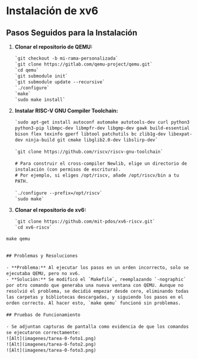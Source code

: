 
# Instalación de xv6

## Pasos Seguidos para la Instalación

1. **Clonar el repositorio de QEMU:**
   ```
   `git checkout -b mi-rama-personalizada`
   `git clone https://gitlab.com/qemu-project/qemu.git`
   `cd qemu`
   `git submodule init`
   `git submodule update --recursive`
   `./configure`
   `make`
   `sudo make install`
   ```

2. **Instalar RISC-V GNU Compiler Toolchain:**
   ```
   `sudo apt-get install autoconf automake autotools-dev curl python3 python3-pip libmpc-dev libmpfr-dev libgmp-dev gawk build-essential bison flex texinfo gperf libtool patchutils bc zlib1g-dev libexpat-dev ninja-build git cmake libglib2.0-dev libslirp-dev`

   `git clone https://github.com/riscv/riscv-gnu-toolchain`

   # Para construir el cross-compiler Newlib, elige un directorio de instalación (con permisos de escritura). 
   # Por ejemplo, si eliges /opt/riscv, añade /opt/riscv/bin a tu PATH.

   `./configure --prefix=/opt/riscv`
   `sudo make`
   ```

3. **Clonar el repositorio de xv6:**
   ```
   `git clone https://github.com/mit-pdos/xv6-riscv.git`
   `cd xv6-riscv`
  `make qemu`
   ```

## Problemas y Resoluciones

- **Problema:** Al ejecutar los pasos en un orden incorrecto, solo se ejecutaba QEMU, pero no xv6.
- **Solución:** Se modificó el `Makefile`, reemplazando `-nographic` por otro comando que generaba una nueva ventana con QEMU. Aunque no resolvió el problema, se decidió empezar desde cero, eliminando todas las carpetas y bibliotecas descargadas, y siguiendo los pasos en el orden correcto. Al hacer esto, `make qemu` funcionó sin problemas.

## Pruebas de Funcionamiento

- Se adjuntan capturas de pantalla como evidencia de que los comandos se ejecutaron correctamente:
  ![Alt](imagenes/tarea-0-foto1.png)
  ![Alt](imagenes/tarea-0-foto2.png)
  ![Alt](imagenes/tarea-0-foto3.png)
